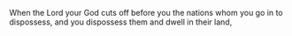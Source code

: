 When the Lord your God cuts off before you the nations whom you go in to dispossess, and you dispossess them and dwell in their land,
